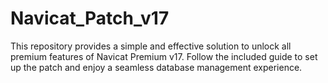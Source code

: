 # Navicat_Patch_v17
 This repository provides a simple and effective solution to unlock all premium features of Navicat Premium v17. Follow the included guide to set up the patch and enjoy a seamless database management experience.
